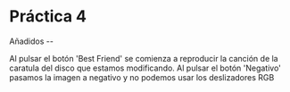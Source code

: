  # Práctica 4

Añadidos --

Al pulsar el botón 'Best Friend' se comienza a reproducir la canción de la caratula del disco que estamos modificando.
Al pulsar el botón 'Negativo' pasamos la imagen a negativo y no podemos usar los deslizadores RGB
